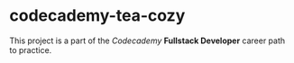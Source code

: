 # codecademy-tea-cozy

This project is a part of the *Codecademy* **Fullstack Developer** career path to practice.
